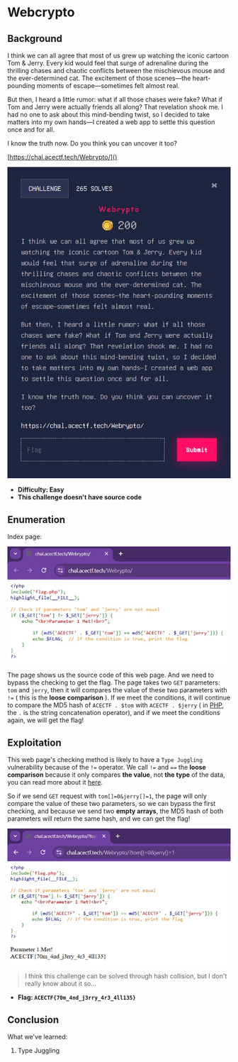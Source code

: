 # Webcrypto

## Background

I think we can all agree that most of us grew up watching the iconic cartoon Tom & Jerry. Every kid would feel that surge of adrenaline during the thrilling chases and chaotic conflicts between the mischievous mouse and the ever-determined cat. The excitement of those scenes—the heart-pounding moments of escape—sometimes felt almost real.<br>

But then, I heard a little rumor: what if all those chases were fake? What if Tom and Jerry were actually friends all along? That revelation shook me. I had no one to ask about this mind-bending twist, so I decided to take matters into my own hands—I created a web app to settle this question once and for all.<br>

I know the truth now. Do you think you can uncover it too?<br>

[https://chal.acectf.tech/Webrypto/]()

![alt text](https://raw.githubusercontent.com/vodanh1903/CTF-Writeups/refs/heads/main/ACECTF-1.0/images/image-24.jpg)

- **Difficulty: Easy**
- **This challenge doesn't have source code**

## Enumeration

Index page:

![alt text](https://raw.githubusercontent.com/vodanh1903/CTF-Writeups/refs/heads/main/ACECTF-1.0/images/image-25.jpg)

The page shows us the source code of this web page. And we need to bypass the checking to get the flag. The page takes two `GET` parameters: `tom` and `jerry`, then it will compares the value of these two parameters with `!=` ( this is the **loose comparison** ). If we meet the conditions, it will continue to compare the MD5 hash of `ACECTF . $tom` with `ACECTF . $jerry` ( in [PHP](https://www.php.net/manual/en/language.operators.string.php), the `.` is the string concatenation operator), and if we meet the conditions again, we will get the flag!<br>

## Exploitation

This web page's checking method is likely to have a `Type Juggling` vulnerability because of the `!=` operator. We call `!=` and `==` the **loose comparison** because it only compares **the value**, not **the type** of the data, you can read more about it [here](https://github.com/swisskyrepo/PayloadsAllTheThings/tree/master/Type%20Juggling).<br>

So if we send `GET` request with `tom[]=0&jerry[]=1`, the page will only compare the value of these two parameters, so we can bypass the first checking, and because we send two **empty arrays**, the MD5 hash of both parameters will return the same hash, and we can get the flag!

![alt text](https://raw.githubusercontent.com/vodanh1903/CTF-Writeups/refs/heads/main/ACECTF-1.0/images/image-26.jpg)

> I think this challenge can be solved through hash collision, but I don't really know about it so...

- **Flag: `ACECTF{70m_4nd_j3rry_4r3_4ll135}`**

## Conclusion

What we've learned:

1. Type Juggling